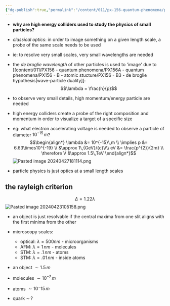 ```yaml
---
{"dg-publish":true,"permalink":"/content/011/px-156-quantum-phenomena/px-156-b-particle-physics/px-156-e-introduction/px-156-e5-scales/","created":"2024-11-25T10:50:32.000+00:00","updated":"2024-11-26T20:02:39.949+00:00"}
---
```


- **why are high energy colliders used to study the physics of small particles?**
- *classical optics*: in order to image something on a given length scale, a probe of the same scale needs to be used
- ie: to resolve very small scales, very small wavelengths are needed
- the *de broglie wavelength* of other particles is used to 'image' due to [[content/011/PX156 - quantum phenomena/PX156A - quantum phenomena/PX156 - B - atomic stucture/PX156 - B3 - de broglie hypothesis\|wave-particle duality]]: 
$$\lambda = \frac{h}{p}$$
- to observe very small details, high momentum/energy particle are needed
- high energy colliders create a probe of the right composition and momentum in order to visualize a target of a specific size


- eg: what electron accelerating voltage is needed to observe a particle of diameter $10^{-15}\,m$?
$$\begin{align*}
	\lambda &= 10^{-15}\,m \\
	\implies p &= 6.63\times10^{-19} \\
	&\approx  1\,{GeV}/{c}\\\\
	eV &= \frac{p^{2}}{2m} \\
	\therefore V &\approx 1.5\,TeV
\end{align*}$$
![Pasted image 20240427181114.png](/img/user/pics/Pasted%20image%2020240427181114.png)
- particle physics is just optics at a small length scales

## the rayleigh criterion
$$\Delta = 1.22 \lambda$$
![Pasted image 20240423105158.png](/img/user/pics/Pasted%20image%2020240423105158.png)
- an object is just resolvable if the central maxima from one slit aligns with the first minima from the other

- microscopy scales:
	- optical: $\lambda=500nm$ - microorganisms
	- AFM: $\lambda =1\,nm$ - molecules
	- STM: $\lambda=.1\,nm$ - atoms
	- STM: $\lambda=.01\,nm$ - inside atoms

- an object $\sim1.5\,m$
- molecules $\sim10^{-7}\,m$
- atoms $\sim 10^-15\,m$
- quark $\sim \, ?$
